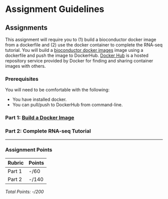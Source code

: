 # Assignment Guidelines

## Assignments

This assignment will require you to (1) build a bioconductor docker image from a dockerfile and (2) use the docker container to complete the RNA-seq tutorial. You will build a [bioconductor docker images](https://hub.docker.com/r/bioconductor/bioconductor_docker) image using a dockerfile and push the image to DockerHub. [Docker Hub](https://www.docker.com/products/docker-hub) is a hosted repository service provided by Docker for finding and sharing container images with others.

### Prerequisites
You will need to be comfortable with the following:
* You have installed docker.
* You can pull/push to DockerHub from command-line.

### Part 1: [Build a Docker Image](https://github.com/GMS6804-master/bioconductor_rnaseq/blob/main/docker_build.md) 

### Part 2: Complete RNA-seq Tutorial



<!-- blank line -->
----
<!-- blank line -->

 ### Assignment Points
|  Rubric        | Points | 
|----------------|-------|
| Part 1     |  -/60  |
| Part 2     |  -/140  |
*Total Points: -/200*
